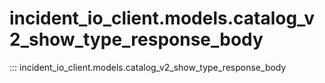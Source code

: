 # incident_io_client.models.catalog_v2_show_type_response_body

::: incident_io_client.models.catalog_v2_show_type_response_body
